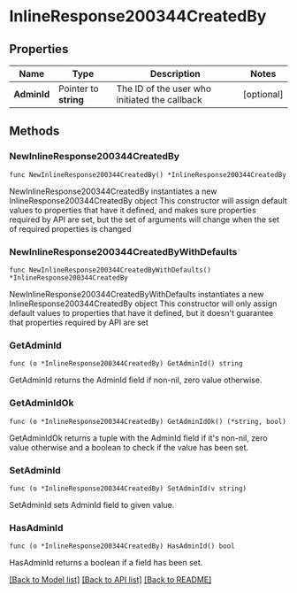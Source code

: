 # InlineResponse200344CreatedBy

## Properties

Name | Type | Description | Notes
------------ | ------------- | ------------- | -------------
**AdminId** | Pointer to **string** | The ID of the user who initiated the callback | [optional] 

## Methods

### NewInlineResponse200344CreatedBy

`func NewInlineResponse200344CreatedBy() *InlineResponse200344CreatedBy`

NewInlineResponse200344CreatedBy instantiates a new InlineResponse200344CreatedBy object
This constructor will assign default values to properties that have it defined,
and makes sure properties required by API are set, but the set of arguments
will change when the set of required properties is changed

### NewInlineResponse200344CreatedByWithDefaults

`func NewInlineResponse200344CreatedByWithDefaults() *InlineResponse200344CreatedBy`

NewInlineResponse200344CreatedByWithDefaults instantiates a new InlineResponse200344CreatedBy object
This constructor will only assign default values to properties that have it defined,
but it doesn't guarantee that properties required by API are set

### GetAdminId

`func (o *InlineResponse200344CreatedBy) GetAdminId() string`

GetAdminId returns the AdminId field if non-nil, zero value otherwise.

### GetAdminIdOk

`func (o *InlineResponse200344CreatedBy) GetAdminIdOk() (*string, bool)`

GetAdminIdOk returns a tuple with the AdminId field if it's non-nil, zero value otherwise
and a boolean to check if the value has been set.

### SetAdminId

`func (o *InlineResponse200344CreatedBy) SetAdminId(v string)`

SetAdminId sets AdminId field to given value.

### HasAdminId

`func (o *InlineResponse200344CreatedBy) HasAdminId() bool`

HasAdminId returns a boolean if a field has been set.


[[Back to Model list]](../README.md#documentation-for-models) [[Back to API list]](../README.md#documentation-for-api-endpoints) [[Back to README]](../README.md)


